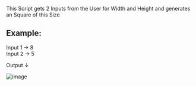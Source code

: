 This Script gets 2 Inputs from the User for Width and Height and generates an Square of this Size

## Example:

Input 1 -> 8  
Input 2 -> 5  

Output ↓  

![image](https://user-images.githubusercontent.com/43956685/126570054-b0bc2798-6517-4cac-8d48-9bc962f3c4e8.png)
